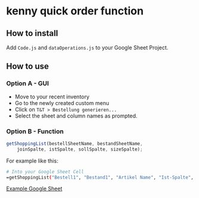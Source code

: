 # kenny quick order function

## How to install

Add `Code.js` and `dataOperations.js` to your Google Sheet Project.


## How to use

### Option A - GUI

- Move to your recent inventory
- Go to the newly created custom menu
- Click on `T&T > Bestellung generieren...`
- Select the sheet and column names as prompted.

### Option B - Function
```js
getShoppingList(bestellSheetName, bestandSheetName,
    joinSpalte, istSpalte, sollSpalte, sizeSpalte);
```
For example like this:
```bash
# Into your Google Sheet Cell
=getShoppingList("Bestell1", "Bestand1", "Artikel Name", "Ist-Spalte", "Soll-Kapazität", "Verpackungseinheit")
```
[Example Google Sheet](https://docs.google.com/spreadsheets/d/1vHw9plhhQN4ENtLNp3ZcT7Lr9d5eEK-ONHCSTrcYc8g/)
